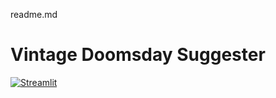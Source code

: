 readme.md

# Vintage Doomsday Suggester

[![Streamlit](https://static.streamlit.io/badges/streamlit_badge_black_white.svg)](https://share.streamlit.io/talpallikar/doomsday/main/app.py)
